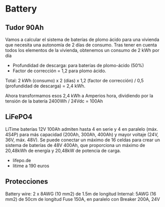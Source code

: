 # Battery

## Tudor 90Ah

Vamos a calcular el sistema de baterías de plomo ácido para una vivienda que necesita una autonomía de 2 días de consumo. Tras tener en cuenta todos los elementos de la vivienda, obtenemos un consumo de 2 kWh por día

- Profundidad de descarga: para baterías de plomo-ácido (50%) 
- Factor de corrección = 1,2 para plomo ácido.

Total: 2 kWh (consumo) x 2 (días) x 1,2 (factor de corrección) / 0,5 (profundidad de descarga) = 2,4 kWh.

Ahora transformamos esos 2,4 kWh a Amperios hora, dividiendo por la tensión de la batería 2400Wh / 24Vdc = 100Ah

## LiFePO4

LiTime baterías 12V 100Ah admiten hasta 4 en serie y 4 en paralelo (máx. 4S4P) para más capacidad (200Ah, 300Ah, 400Ah) y mayor voltaje (24V, 36V, máx. 48V). Se puede conectar un máximo de 16 celdas para crear un sistema de baterías de 48V 400Ah, que proporciona un máximo de 20,48kWh de energía y 20,48kW de potencia de carga. 

- lifepo.de
- litime a 190 euros

## Protecciones

Battery wire: 2 x 8AWG (10 mm2) de 1.5m de longitud
Internal: 5AWG (16 mm2) de 50cm de longitud
Fuse 150A, en paralelo con Breaker 200A, 24V